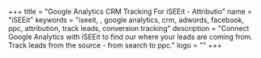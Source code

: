 +++
title = "Google Analytics CRM Tracking For iSEEit - Attributio"
name = "iSEEit"
keywords = "iseeit, , google analytics, crm, adwords, facebook, ppc, attribution, track leads, conversion tracking"
description = "Connect Google Analytics with iSEEit to find our where your leads are coming from. Track leads from the source - from search to ppc."
logo = ""
+++
